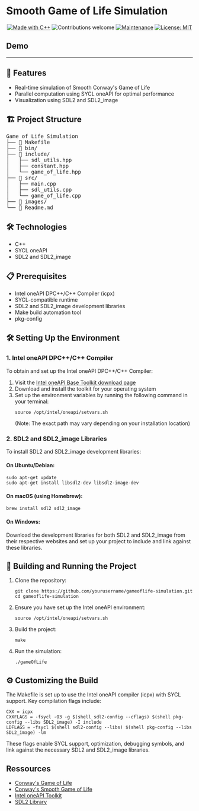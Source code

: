 <h1>Smooth Game of Life Simulation</h1>
<div align="center">
<a href="https://isocpp.org/"><img src="https://img.shields.io/badge/Made%20with-C%2B%2B-00599C?style=for-the-badge&logo=c%2B%2B" alt="Made with C++"></a>
<img src="https://img.shields.io/badge/contributions-welcome-brightgreen.svg?style=flat" alt="Contributions welcome">
<a href="https://github.com/yourusername/gameoflife-simulation/graphs/commit-activity"><img src="https://img.shields.io/badge/Maintained%3F-yes-green.svg" alt="Maintenance"></a>
<a href="https://opensource.org/licenses/MIT"><img src="https://img.shields.io/badge/License-MIT-blue.svg" alt="License: MIT"></a>
</div>

<h2>Demo</h2>

<hr>

<h2>🚀 Features</h2>
<ul>
<li>Real-time simulation of Smooth Conway's Game of Life</li>
<li>Parallel computation using SYCL oneAPI for optimal performance</li>
<li>Visualization using SDL2 and SDL2_image</li>
</ul>

<h2>🏗️ Project Structure</h2>
<pre>
Game of Life Simulation
├── 📄 Makefile
├── 📁 bin/
├── 📁 include/
│   ├── sdl_utils.hpp
│   ├── constant.hpp
│   └── game_of_life.hpp
├── 📁 src/
│   ├── main.cpp
│   ├── sdl_utils.cpp
│   └── game_of_life.cpp
├── 📁 images/
└── 📘 Readme.md
</pre>

<h2>🛠️ Technologies</h2>
<ul>
<li>C++</li>
<li>SYCL oneAPI</li>
<li>SDL2 and SDL2_image</li>
</ul>

<h2>📋 Prerequisites</h2>
<ul>
<li>Intel oneAPI DPC++/C++ Compiler (icpx)</li>
<li>SYCL-compatible runtime</li>
<li>SDL2 and SDL2_image development libraries</li>
<li>Make build automation tool</li>
<li>pkg-config</li>
</ul>

<h2>🛠️ Setting Up the Environment</h2>

<h3>1. Intel oneAPI DPC++/C++ Compiler</h3>
<p>To obtain and set up the Intel oneAPI DPC++/C++ Compiler:</p>
<ol>
<li>Visit the <a href="https://www.intel.com/content/www/us/en/developer/tools/oneapi/base-toolkit-download.html">Intel oneAPI Base Toolkit download page</a></li>
<li>Download and install the toolkit for your operating system</li>
<li>Set up the environment variables by running the following command in your terminal:
<pre><code>source /opt/intel/oneapi/setvars.sh</code></pre>
(Note: The exact path may vary depending on your installation location)
</li>
</ol>

<h3>2. SDL2 and SDL2_image Libraries</h3>
<p>To install SDL2 and SDL2_image development libraries:</p>

<h4>On Ubuntu/Debian:</h4>
<pre><code>sudo apt-get update
sudo apt-get install libsdl2-dev libsdl2-image-dev</code></pre>

<h4>On macOS (using Homebrew):</h4>
<pre><code>brew install sdl2 sdl2_image</code></pre>

<h4>On Windows:</h4>
<p>Download the development libraries for both SDL2 and SDL2_image from their respective websites and set up your project to include and link against these libraries.</p>

<h2>🚀 Building and Running the Project</h2>
<ol>
<li>Clone the repository:
<pre><code>git clone https://github.com/yourusername/gameoflife-simulation.git
cd gameoflife-simulation</code></pre>
</li>
<li>Ensure you have set up the Intel oneAPI environment:
<pre><code>source /opt/intel/oneapi/setvars.sh</code></pre>
</li>
<li>Build the project:
<pre><code>make</code></pre>
</li>
<li>Run the simulation:
<pre><code>./gameOfLife</code></pre>
</li>
</ol>

<h2>⚙️ Customizing the Build</h2>
<p>The Makefile is set up to use the Intel oneAPI compiler (icpx) with SYCL support. Key compilation flags include:</p>
<pre><code>CXX = icpx
CXXFLAGS = -fsycl -O3 -g $(shell sdl2-config --cflags) $(shell pkg-config --libs SDL2_image) -I include
LDFLAGS = -fsycl $(shell sdl2-config --libs) $(shell pkg-config --libs SDL2_image) -lm
</code></pre>
<p>These flags enable SYCL support, optimization, debugging symbols, and link against the necessary SDL2 and SDL2_image libraries.</p>

<h2>Ressources</h2>
<ul>
<li><a href="https://en.wikipedia.org/wiki/Conway%27s_Game_of_Life">Conway's Game of Life</a></li>
<li><a href="https://arxiv.org/abs/1111.1567">Conway's Smooth Game of Life</a></li>
<li><a href="https://www.intel.com/content/www/us/en/developer/tools/oneapi/overview.html">Intel oneAPI Toolkit</a></li>
<li><a href="https://www.libsdl.org/">SDL2 Library</a></li>
</ul>